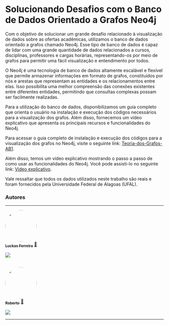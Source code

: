 # Solucionando Desafios com o Banco de Dados Orientado a Grafos Neo4j

Com o objetivo de solucionar um grande desafio relacionado à visualização de dados sobre as ofertas acadêmicas, utilizamos o banco de dados orientado a grafos chamado Neo4j. Esse tipo de banco de dados é capaz de lidar com uma grande quantidade de dados relacionados a cursos, disciplinas, professores e cargas horárias, representando-os por meio de grafos para permitir uma fácil visualização e entendimento por todos.

O Neo4j é uma tecnologia de banco de dados altamente escalável e flexível que permite armazenar informações em formato de grafos, constituídos por nós e arestas que representam as entidades e os relacionamentos entre elas. Isso possibilita uma melhor compreensão das conexões existentes entre diferentes entidades, permitindo que consultas complexas possam ser facilmente realizadas.

Para a utilização do banco de dados, disponibilizamos um guia completo que orienta o usuário na instalação e execução dos códigos necessários para a visualização dos grafos. Além disso, fornecemos um vídeo explicativo que apresenta os principais recursos e funcionalidades do Neo4j. 

Para acessar o guia completo de instalação e execução dos códigos para a visualização dos grafos no Neo4j, visite o seguinte link: [Teoria-dos-Grafos-AB1](https://jrobertogram.github.io/Teoria-dos-Grafos-AB1/). 

Além disso, temos um vídeo explicativo mostrando o passo a passo de como usar as funcionalidades do Neo4j. Você pode assisti-lo no seguinte link: [Video explicativo](https://drive.google.com/file/d/1QbMsLfOb31U4MElTLWUikezeoAuq_8Hp/preview).

Vale ressaltar que todos os dados utilizados neste trabalho são reais e foram fornecidos pela Universidade Federal de Alagoas (UFAL).



### Autores
---

<a href="https://github.com/Luckas-Ferreira">
 <img style="border-radius: 50%;" src="https://avatars.githubusercontent.com/u/107446934?v=4" width="100px;" alt=""/>
 <br />
 <sub><b>Luckas Ferreira</b></sub></a> <a href="https://github.com/Luckas-Ferreira" title="Sistema Logístico - POO">🚀</a>

<a href="https://instagram.com/luckas_.ferreira" target="_blank"><img src="https://img.shields.io/badge/-Instagram-%23E4405F?style=for-the-badge&logo=instagram&logoColor=white" target="_blank"></a>
  
 <br />

<a href="https://github.com/jrobertogram">
 <img style="border-radius: 50%;" src="https://avatars.githubusercontent.com/u/33937381?v=4" width="100px;" alt=""/>
 <br />
 <sub><b>Roberto</b></sub></a> <a href="https://github.com/jrobertogram" title="Sistema Logístico - POO">🚀</a>

<a href="https://instagram.com/jrobertogram" target="_blank"><img src="https://img.shields.io/badge/-Instagram-%23E4405F?style=for-the-badge&logo=instagram&logoColor=white" target="_blank"></a>
  

 ---
